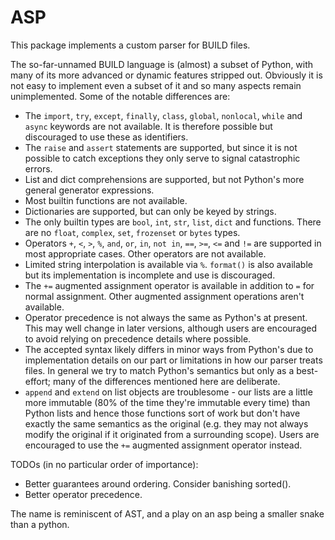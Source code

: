 ASP
===

This package implements a custom parser for BUILD files.

The so-far-unnamed BUILD language is (almost) a subset of Python,
with many of its more advanced or dynamic features stripped out. Obviously
it is not easy to implement even a subset of it and so many aspects
remain unimplemented. Some of the notable differences are:
 * The `import`, `try`, `except`, `finally`, `class`, `global`, `nonlocal`,
   `while` and `async` keywords are not available. It is therefore possible but
   discouraged to use these as identifiers.
 * The `raise` and `assert` statements are supported, but since it is not
   possible to catch exceptions they only serve to signal catastrophic errors.
 * List and dict comprehensions are supported, but not Python's more general
   generator expressions.
 * Most builtin functions are not available.
 * Dictionaries are supported, but can only be keyed by strings.
 * The only builtin types are `bool`, `int`, `str`, `list`, `dict` and functions.
   There are no `float`, `complex`, `set`, `frozenset` or `bytes` types.
 * Operators `+`, `<`, `>`, `%`, `and`, `or`, `in`, `not in`, `==`, `>=`,
   `<=` and `!=` are supported in most appropriate cases. Other operators
   are not available.
 * Limited string interpolation is available via `%`. `format()` is also available
   but its implementation is incomplete and use is discouraged.
 * The `+=` augmented assignment operator is available in addition to `=` for
   normal assignment. Other augmented assignment operations aren't available.
 * Operator precedence is not always the same as Python's at present.
   This may well change in later versions, although users are encouraged to
   avoid relying on precedence details where possible.
 * The accepted syntax likely differs in minor ways from Python's due to
   implementation details on our part or limitations in how our parser
   treats files. In general we try to match Python's semantics but only
   as a best-effort; many of the differences mentioned here are deliberate.
 * `append` and `extend` on list objects are troublesome - our lists are a little
   more immutable (80% of the time they're immutable every time) than Python lists
   and hence those functions sort of work but don't have exactly the same semantics
   as the original (e.g. they may not always modify the original if it originated
   from a surrounding scope).
   Users are encouraged to use the `+=` augmented assignment operator instead.

TODOs (in no particular order of importance):
 * Better guarantees around ordering. Consider banishing sorted().
 * Better operator precedence.

The name is reminiscent of AST, and a play on an asp being a smaller snake than a python.

